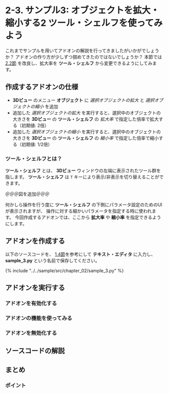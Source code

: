 # 2-3. サンプル3: オブジェクトを拡大・縮小する2 ツール・シェルフを使ってみよう

これまでサンプルを用いてアドオンの解説を行ってきましたがいかがでしょうか？
アドオンの作り方が少しずつ掴めてきたのではないでしょうか？
本節では [2.2節](02_Sample_2_Scaling_object_1.md) を改良し、拡大率を **ツール・シェルフ** から変更できるようにしてみます。

## 作成するアドオンの仕様

* **3Dビュー** のメニュー **オブジェクト** に *選択オブジェクトの拡大* と *選択オブジェクトの縮小* を追加
* 追加した *選択オブジェクトの拡大* を実行すると、選択中のオブジェクトの大きさを **3Dビュー** の **ツール・シェルフ** の *拡大率* で指定した倍率で拡大する（初期値: 2倍）
* 追加した *選択オブジェクトの縮小* を実行すると、選択中のオブジェクトの大きさを **3Dビュー** の **ツール・シェルフ** の *縮小率* で指定した倍率で縮小する（初期値: 1/2倍）

### ツール・シェルフとは？

**ツール・シェルフ** とは、 **3Dビュー** ウィンドウの左端に表示されたツール群を指します。
**ツール・シェルフ** は ```T``` キーにより表示/非表示を切り替えることができます。

＠＠＠図を追加＠＠＠

何かしら操作を行う度に **ツール・シェルフ** の下側にパラメータ設定のためのUIが表示されますが、
操作に対する細かいパラメータを指定する時に使われます。
今回作成するアドオンでは、ここから **拡大率** や **縮小率** を指定できるようにします。

## アドオンを作成する

以下のソースコードを、 [1.4節](../chapter_01/04_Install_own_Add-on.md)を参考にして **テキスト・エディタ** に入力し、
**sample_3.py** という名前で保存してください。

{% include "../../sample/src/chapter_02/sample_3.py" %}

## アドオンを実行する

### アドオンを有効化する

### アドオンの機能を使ってみる

### アドオンを無効化する

## ソースコードの解説

## まとめ

### ポイント

